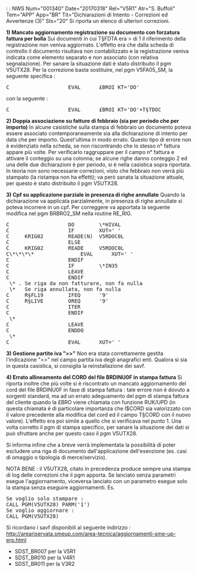  :  : NWS Num="001340" Date="20170318" Rel="V5R1" Atr="S. Buffoli" Tem="APP" App="BR" Tit="Dichiarazioni di Intento - Correzioni ed Avvertenze (3)" Sts="20"
Si riporta un elenco di ulteriori correzioni.

<b>1) Mancato aggiornamento registrazione su documento con forzatura fattura per bolla</b> Sui documenti in cui T§FDTA era > di 1 il riferimento della registrazione non veniva aggiornato.
L'effetto era che dalla scheda di controllo il documento risultava non contabilizzato e la registrazione veniva indicata come elemento separato e non associato (con relativa segnalazione).
Per sanare la situazione dati è stato distribuito il pgm V5UTX28.
Per la correzione basta sostituire, nel pgm V5FA05_SM, la seguente specifica : 
<pre>
C                   EVAL      £BROI_KT='DO'
</pre>
con la seguente : 
<pre>
C                   EVAL      £BROI_KT='DO'+T§TDOC
</pre>

<b>2) Doppia associazione su fatture di febbraio (sia per periodo che per importo)</b> In alcune casistiche sulla stampa di febbraio un documento poteva essere associato contemporaneamente sia alla dichiarazione di intento per data che per importo. Quest'ultima in modo
errato. Questo tipo di errore non è evidenziato nella scheda, se non riscontrando che lo stesso n° fattura appare più volte.
Per verificarlo raggruppare per il campo n° fattura e attivare il conteggio su una colonna; se alcune righe danno conteggio 2 ed una delle due dichiarazioni è per periodo, si è nella casistica sopra riportata.
In teoria non sono necessarie correzioni, visto che febbraio non verrà più stampato (la ristampa non
ha effetti); va però sanata la situazione attuale, per questo è stato distribuito il pgm V5UTX28.

<b>3) Cpf su applicazione parziale in presenza di righe annullate</b>
Quando la dichiarazione va applicata parzialmente, in presenza di righe annullate si poteva incorrere in un cpf. Per correggere va apportata la seguente modifica nel pgm BRBRO2_SM nella routine RE_RIG.
<pre>
C                   DO        \*HIVAL
C                   IF        XUT=' '
C     KRIG02        READE(N)  V5RDOC0L                               35
C                   ELSE
C     KRIG02        READE     V5RDOC0L                               35
C\*\*\*\*               EVAL      XUT=' '                                      ==> SPECIFICA ASTERISCATA
C                   ENDIF
C                   IF        \*IN35
C                   LEAVE
C                   ENDIF
 \* . Se riga da non fatturare, non fa nulla
 \*   Se riga annullata, non fa nulla
C     R§FL19        IFEQ      '9'
C     R§LIVE        OREQ      '9'
C                   ITER
C                   ENDIF
 \*
C                   LEAVE
C                   ENDDO
 \*
C                   EVAL      XUT=' '                                      ==> SPECIFICA AGGIUNTA
</pre>

<b>3) Gestione partite iva ">>"</b>
Non era stata correttamente gestita l'indicazione ">>" nel campo partita iva degli anagrafici enti.
Qualora si sia in questa casistica, si consiglia la reinstallazione dei savf.

<b>4) Errato allineamento del CORD del file BRDINU0F in stampa fattura</b> Si riporta inoltre che più volte si è riscontrato un mancato aggiornamento del cord del file BRDINU0F in fase di stampa fattura :  tale errore non è dovuto a sorgenti standard, ma ad un errato adeguamento del pgm di stampa fattura del cliente quando la £BRO viene chiamata con funzione RUK/UPD
(in questa chiamata è di particolare importanza che I$CORD sia valorizzato con il valore precedente
alla modifica del cord ed il campo T§CORD con il nuovo valore).
L'effetto era poi simile a quello che si verificava nel punto 1.
Una volta corretto il pgm di stampa specifico, per sanare la situazione dei dati si può sfruttare anche per questo caso il pgm V5UTX28.

Si informa infine che a breve verrà implementata la possibilità di poter escludere una riga di documento dall'applicazione dell'esenzione (es. casi di omaggio o tipologia di merce/servizio).

NOTA BENE :  il V5UTX28, citato in precedenza produce sempre una stampa di log delle correzioni che il pgm apporta. Se lanciato senza parametri esegue l'aggiornamento, viceversa lanciato con un parametro esegue solo la stampa senza eseguire aggiornamenti. Es.
<pre>
Se voglio solo stampare : 
CALL PGM(V5UTX28) PARM('1')
Se voglio aggiornare : 
CALL PGM(V5UTX28)
</pre>

Si ricordano i savf disponibili al seguente indirizzo : 
http://areariservata.smeup.com/area-tecnica/aggiornamenti-sme-up-erp.html <ul>
<li>SDST_BR007 per la V5R1</li>
<li>SDST_BR010 per la V4R1</li>
<li>SDST_BR011 per la V3R2</li>
</ul>
